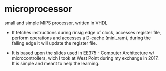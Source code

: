 # microprocessor
small and simple MIPS processor, written in VHDL

* It fetches instructions during rinsig edge of clock, accesses register file, perform operations and accesses a D-cache (mini_ram),
during the falling edge it will update the register file.

* It is based upon the slides used in EE375 - Computer Architecture w/ microcontrollers, wich I took at West Point during my exchange in 2017. It is simple and meant to help the learning.
